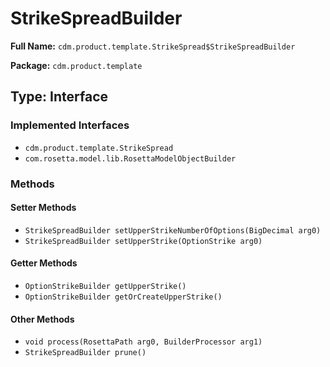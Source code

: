 # StrikeSpreadBuilder

**Full Name:** `cdm.product.template.StrikeSpread$StrikeSpreadBuilder`

**Package:** `cdm.product.template`

## Type: Interface

### Implemented Interfaces

- `cdm.product.template.StrikeSpread`
- `com.rosetta.model.lib.RosettaModelObjectBuilder`

### Methods

#### Setter Methods

- `StrikeSpreadBuilder setUpperStrikeNumberOfOptions(BigDecimal arg0)`
- `StrikeSpreadBuilder setUpperStrike(OptionStrike arg0)`

#### Getter Methods

- `OptionStrikeBuilder getUpperStrike()`
- `OptionStrikeBuilder getOrCreateUpperStrike()`

#### Other Methods

- `void process(RosettaPath arg0, BuilderProcessor arg1)`
- `StrikeSpreadBuilder prune()`

